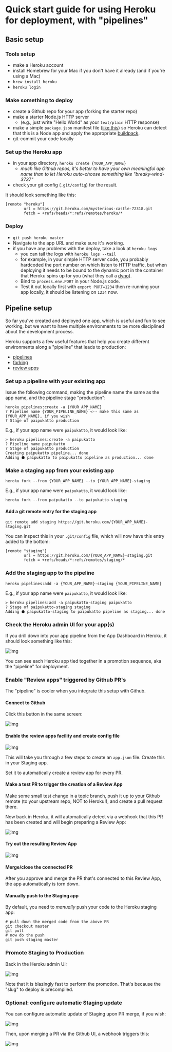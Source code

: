 # Quick start guide for using Heroku for deployment, with "pipelines"

## Basic setup

### Tools setup

* make a Heroku account
* install Homebrew for your Mac if you don't have it already (and if you're using a Mac)
* `brew install heroku`
* `heroku login`

### Make something to deploy

* create a Github repo for your app (forking the starter repo)
* make a starter Node.js HTTP server
    * (e.g., just write "Hello World" as your `text/plain` HTTP response)
* make a simple `package.json` manifest file ([like this](https://devcenter.heroku.com/articles/deploying-nodejs#declare-app-dependencies)) so Heroku can detect that this is a Node app and apply the appropriate [buildpack](https://devcenter.heroku.com/articles/buildpacks).
* git-commit your code locally

### Set up the Heroku app

* in your app directory, `heroku create {YOUR_APP_NAME}`
  * _much like Github repos, it's better to have your own meaningful app name than to let Heroku auto-choose something like "breaky-wind-3737"_
* check your git config (`.git/config`) for the result.

It should look something like this:

```
[remote "heroku"]
        url = https://git.heroku.com/mysterious-castle-72318.git
        fetch = +refs/heads/*:refs/remotes/heroku/*
```

### Deploy

* `git push heroku master`
* Navigate to the app URL and make sure it's working.
* if you have any problems with the deploy, take a look at `heroku logs`
  * you can tail the logs with `heroku logs --tail`
  * for example, in your simple HTTP server code, you probably hardcoded the port number on which listen to HTTP traffic, but when deploying it needs to be bound to the dynamic port in the container that Heroku spins up for you (what they call a [dyno](https://devcenter.heroku.com/articles/dynos)).
  * Bind to `process.env.PORT` in your Node.js code.
  * Test it out locally first with `export PORT=1234` then re-running your app locally, it should be listening on `1234` now.

## Pipeline setup

So far you've created and deployed one app, which is useful and fun to see working, but we want to have multiple environments to be more disciplined about the development process.

Heroku supports a few useful features that help you create different environments along a "pipeline" that leads to production:

* [pipelines](https://devcenter.heroku.com/articles/pipelines)
* [forking](https://devcenter.heroku.com/articles/fork-app)
* [review apps](https://devcenter.heroku.com/articles/github-integration-review-apps)


### Set up a pipeline with your existing app

Issue the following command, making the pipeline name the same as the app name, and the pipeline stage "production":

```
heroku pipelines:create -a {YOUR_APP_NAME}
? Pipeline name {YOUR_PIPELINE_NAME} <-- make this same as {YOUR_APP_NAME}, if you wish
? Stage of paipukatto production
```

E.g., if your app name were `paipukatto`, it would look like:

```
> heroku pipelines:create -a paipukatto
? Pipeline name paipukatto
? Stage of paipukatto production
Creating paipukatto pipeline... done
Adding ⬢ paipukatto to paipukatto pipeline as production... done
```

### Make a staging app from your existing app

```
heroku fork --from {YOUR_APP_NAME} --to {YOUR_APP_NAME}-staging
```

E.g., if your app name were `paipukatto`, it would look like:

```
heroku fork --from paipukatto --to paipukatto-staging
```

#### Add a git remote entry for the staging app

```
git remote add staging https://git.heroku.com/{YOUR_APP_NAME}-staging.git
```

You can inspect this in your `.git/config` file, which will now have this entry added to the bottom:

```
[remote "staging"]
        url = https://git.heroku.com/{YOUR_APP_NAME}-staging.git
        fetch = +refs/heads/*:refs/remotes/staging/*
```

### Add the staging app to the pipeline


```
heroku pipelines:add -a {YOUR_APP_NAME}-staging {YOUR_PIPELINE_NAME}
```

E.g., if your app name were `paipukatto`, it would look like:

```
> heroku pipelines:add -a paipukatto-staging paipukatto
? Stage of paipukatto-staging staging
Adding ⬢ paipukatto-staging to paipukatto pipeline as staging... done
```

### Check the Heroku admin UI for your app(s)

If you drill down into your app pipeline from the App Dashboard in Heroku, it should look something like this:

![img](http://i.imgur.com/ttsA9uWh.png)

You can see each Heroku app tied together in a promotion sequence, aka the "pipeline" for deployment.

### Enable "Review apps" triggered by Github PR's

The "pipeline" is cooler when you integrate this setup with Github.

#### Connect to Github 

Click this button in the same screen:

![img](http://i.imgur.com/YfLrueam.png)

#### Enable the review apps facility and create config file

![img](http://i.imgur.com/376ZXq4l.png)

This will take you through a few steps to create an `app.json` file. Create this in your Staging app.

Set it to automatically create a review app for every PR.

#### Make a test PR to trigger the creation of a Review App

Make some small test change in a topic branch, push it up to your Github remote (to your upstream repo, NOT to Heroku!), and create a pull request there.

Now back in Heroku, it will automatically detect via a webhook that this PR has been created and will begin preparing a Review App:

![img](http://i.imgur.com/2syMA2im.png)

#### Try out the resulting Review App

![img](http://i.imgur.com/7rwPdaCm.png)

#### Merge/close the connected PR

After you approve and merge the PR that's connected to this Review App, the app automatically is torn down.

#### Manually push to the Staging app

By default, you need to _manually_ push your code to the Heroku staging app:

```
# pull down the merged code from the above PR
git checkout master
git pull
# now do the push 
git push staging master 
```

### Promote Staging to Production

Back in the Heroku admin UI:

![img](http://i.imgur.com/wrK0D1Ml.png)

Note that it is blazingly fast to perform the promotion. That's because the "slug" to deploy is precompiled.

### Optional: configure automatic Staging update

You can configure automatic update of Staging upon PR merge, if you wish:

![img](http://i.imgur.com/HreFTJhl.png)

Then, upon merging a PR via the Github UI, a webhook triggers this:

![img](http://i.imgur.com/CAQaWeam.png)
